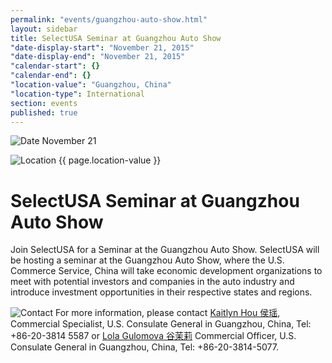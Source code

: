 ```yaml
---
permalink: "events/guangzhou-auto-show.html"
layout: sidebar
title: SelectUSA Seminar at Guangzhou Auto Show
"date-display-start": "November 21, 2015"
"date-display-end": "November 21, 2015"
"calendar-start": {}
"calendar-end": {}
"location-value": "Guangzhou, China"
"location-type": International
section: events
published: true
---
```



![Date](https://google.github.io/material-design-icons/action/svg/design/ic_event_24px.svg "Date") November 21

![Location](http://google.github.io/material-design-icons/social/svg/design/ic_location_city_24px.svg "Location") {{ page.location-value }}

# SelectUSA Seminar at Guangzhou Auto Show

Join SelectUSA for a Seminar at the Guangzhou Auto Show. SelectUSA will be hosting a seminar at the Guangzhou Auto Show, where the U.S. Commerce Service, China will take economic development organizations to meet with potential investors and companies in the auto industry and introduce investment opportunities in their respective states and regions. 

![Contact](https://google.github.io/material-design-icons/action/svg/design/ic_question_answer_24px.svg "Contact") For more information, please contact [Kaitlyn Hou 侯瑶](mailto:yao.hou@trade.gov), Commercial Specialist, U.S. Consulate General in Guangzhou, China, Tel: +86-20-3814 5587 or [Lola Gulomova 谷茉莉](mailto:Lola.Gulomova@trade.gov) Commercial Officer, U.S. Consulate General in Guangzhou, China, Tel: +86-20-3814-5077.
